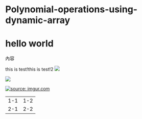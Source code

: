 # Polynomial-operations-using-dynamic-array


<h1>hello world</h1> 
<!--h1~h6(數字越大字體預設越大)-->

<p>內容</p> 
<!--內文(換行)*/-->
<a>this is test!</a><a>this is test!2</a> 
<!--內文-->


<img src="https://images2.gamme.com.tw/news2/2017/97/59/qZqapqWblqCbp6Q.jpg"> 
<!--插入圖片-->

<br>
<!--換行-->

<a href="http://yahoo.com"><img src="https://i.imgur.com/hz3InRd.jpg"></a> 
<!--圖片超連結-->

<a href="https://imgur.com/prXpuAX"><img src="https://i.imgur.com/prXpuAX.jpg?2" title="source: imgur.com" /></a>

<table>  
  <tr>
    <td>1-1</td>
    <td>1-2</td>
  </tr>
  <tr>
    <td>2-1</td>
    <td>2-2</td>
  </tr>
</table>
<!--表格-->





